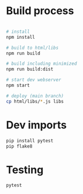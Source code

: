 
# Build process

```sh

# install
npm install

# build to html/libs
npm run build

# build including minimized
npm run build:dist

# start dev webserver
npm start

# deploy (main branch)
cp html/libs/*.js libs
```





# Dev imports

```sh
pip install pytest
pip flake8
```


# Testing

```sh
pytest
```

